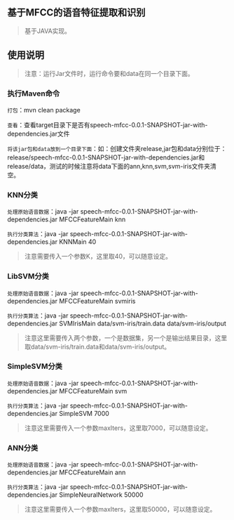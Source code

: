 
## 基于MFCC的语音特征提取和识别

> 基于JAVA实现。

## 使用说明

> 注意：运行Jar文件时，运行命令要和data在同一个目录下面。

### 执行Maven命令

`打包`：mvn clean package

`查看`：查看target目录下是否有speech-mfcc-0.0.1-SNAPSHOT-jar-with-dependencies.jar文件

`将该jar包和data放到一个目录下面`：如：创建文件夹release,jar包和data分别位于：release/speech-mfcc-0.0.1-SNAPSHOT-jar-with-dependencies.jar和release/data，测试的时候注意将data下面的ann,knn,svm,svm-iris文件夹清空。

### KNN分类

`处理原始语音数据`：java -jar speech-mfcc-0.0.1-SNAPSHOT-jar-with-dependencies.jar MFCCFeatureMain knn

`执行分类算法`：java -jar speech-mfcc-0.0.1-SNAPSHOT-jar-with-dependencies.jar KNNMain 40

> 注意需要传入一个参数K，这里取40，可以随意设定。

### LibSVM分类

`处理原始语音数据`：java -jar speech-mfcc-0.0.1-SNAPSHOT-jar-with-dependencies.jar MFCCFeatureMain svmiris

`执行分类算法`：java -jar speech-mfcc-0.0.1-SNAPSHOT-jar-with-dependencies.jar SVMIrisMain data/svm-iris/train.data data/svm-iris/output

> 注意这里需要传入两个参数，一个是数据集，另一个是输出结果目录，这里取data/svm-iris/train.data和data/svm-iris/output。

### SimpleSVM分类

`处理原始语音数据`：java -jar speech-mfcc-0.0.1-SNAPSHOT-jar-with-dependencies.jar MFCCFeatureMain svm

`执行分类算法`：java -jar speech-mfcc-0.0.1-SNAPSHOT-jar-with-dependencies.jar SimpleSVM 7000

> 注意这里需要传入一个参数maxIters，这里取7000，可以随意设定。

### ANN分类

`处理原始语音数据`：java -jar speech-mfcc-0.0.1-SNAPSHOT-jar-with-dependencies.jar MFCCFeatureMain ann

`执行分类算法`：java -jar speech-mfcc-0.0.1-SNAPSHOT-jar-with-dependencies.jar SimpleNeuralNetwork 50000

> 注意这里需要传入一个参数maxIters，这里取50000，可以随意设定。